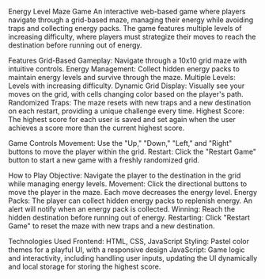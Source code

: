 Energy Level Maze Game
An interactive web-based game where players navigate through a grid-based maze, managing their energy while avoiding traps and collecting energy packs. The game features multiple levels of increasing difficulty, where players must strategize their moves to reach the destination before running out of energy.

Features
Grid-Based Gameplay: Navigate through a 10x10 grid maze with intuitive controls.
Energy Management: Collect hidden energy packs to maintain energy levels and survive through the maze.
Multiple Levels: Levels with increasing difficulty.
Dynamic Grid Display: Visually see your moves on the grid, with cells changing color based on the player's path.
Randomized Traps: The maze resets with new traps and a new destination on each restart, providing a unique challenge every time.
Highest Score: The highest score for each user is saved and set again when the user achieves a score more than the current highest score.

Game Controls
Movement: Use the "Up," "Down," "Left," and "Right" buttons to move the player within the grid.
Restart: Click the "Restart Game" button to start a new game with a freshly randomized grid.

How to Play
Objective: Navigate the player to the destination in the grid while managing energy levels.
Movement: Click the directional buttons to move the player in the maze. Each move decreases the energy level.
Energy Packs: The player can collect hidden energy packs to replenish energy. An alert will notify when an energy pack is collected.
Winning: Reach the hidden destination before running out of energy.
Restarting: Click "Restart Game" to reset the maze with new traps and a new destination.

Technologies Used
Frontend: HTML, CSS, JavaScript
Styling: Pastel color themes for a playful UI, with a responsive design
JavaScript: Game logic and interactivity, including handling user inputs, updating the UI dynamically and local storage for storing the highest score.

